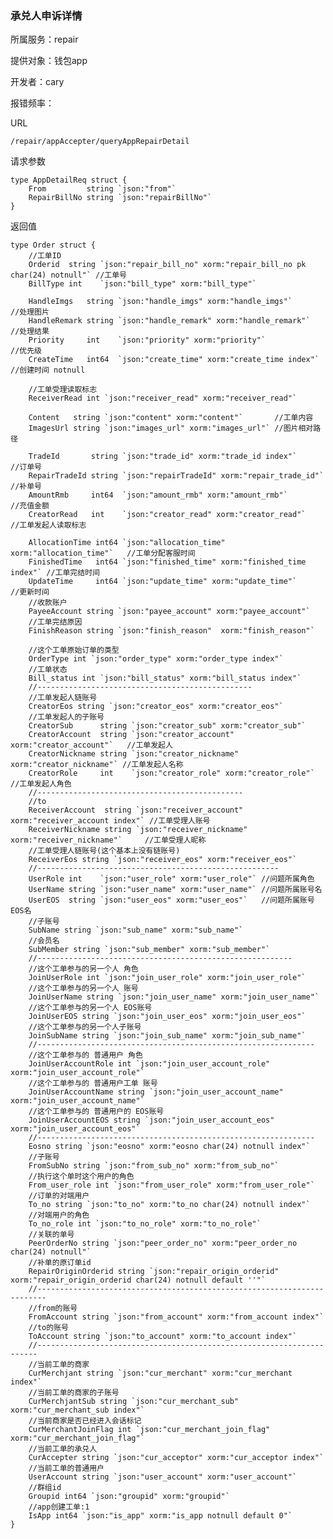 ### 承兑人申诉详情

所属服务：repair

提供对象：钱包app

开发者：cary

报错频率：

URL

```
/repair/appAccepter/queryAppRepairDetail
```

请求参数

    type AppDetailReq struct {
    	From         string `json:"from"`
    	RepairBillNo string `json:"repairBillNo"`
    }

返回值

    type Order struct {
    	//工单ID
    	Orderid  string `json:"repair_bill_no" xorm:"repair_bill_no pk char(24) notnull"` //工单号
    	BillType int    `json:"bill_type" xorm:"bill_type"`

    	HandleImgs   string `json:"handle_imgs" xorm:"handle_imgs"`       //处理图片
    	HandleRemark string `json:"handle_remark" xorm:"handle_remark"`   //处理结果
    	Priority     int    `json:"priority" xorm:"priority"`             //优先级
    	CreateTime   int64  `json:"create_time" xorm:"create_time index"` //创建时间 notnull

    	//工单受理读取标志
    	ReceiverRead int `json:"receiver_read" xorm:"receiver_read"`

    	Content   string `json:"content" xorm:"content"`       //工单内容
    	ImagesUrl string `json:"images_url" xorm:"images_url"` //图片相对路径

    	TradeId       string `json:"trade_id" xorm:"trade_id index"`             //订单号
    	RepairTradeId string `json:"repairTradeId" xorm:"repair_trade_id"` //补单号
    	AmountRmb     int64  `json:"amount_rmb" xorm:"amount_rmb"`         //充值金额
    	CreatorRead   int    `json:"creator_read" xorm:"creator_read"`     //工单发起人读取标志

    	AllocationTime int64 `json:"allocation_time" xorm:"allocation_time"`   //工单分配客服时间
    	FinishedTime   int64 `json:"finished_time" xorm:"finished_time index"` //工单完结时间
    	UpdateTime     int64 `json:"update_time" xorm:"update_time"`           //更新时间
    	//收款账户
    	PayeeAccount string `json:"payee_account" xorm:"payee_account"`
    	//工单完结原因
    	FinishReason string `json:"finish_reason"  xorm:"finish_reason"`

    	//这个工单原始订单的类型
    	OrderType int `json:"order_type" xorm:"order_type index"`
    	//工单状态
    	Bill_status int `json:"bill_status" xorm:"bill_status index"`
    	//------------------------------------------------
    	//工单发起人链账号
    	CreatorEos string `json:"creator_eos" xorm:"creator_eos"`
    	//工单发起人的子账号
    	CreatorSub      string `json:"creator_sub" xorm:"creator_sub"`
    	CreatorAccount  string `json:"creator_account" xorm:"creator_account"`   //工单发起人
    	CreatorNickname string `json:"creator_nickname" xorm:"creator_nickname"` //工单发起人名称
    	CreatorRole     int    `json:"creator_role" xorm:"creator_role"`         //工单发起人角色
    	//----------------------------------------------
    	//to
    	ReceiverAccount  string `json:"receiver_account" xorm:"receiver_account index"` //工单受理人账号
    	ReceiverNickname string `json:"receiver_nickname" xorm:"receiver_nickname"`     //工单受理人昵称
    	//工单受理人链账号(这个基本上没有链账号)
    	ReceiverEos string `json:"receiver_eos" xorm:"receiver_eos"`
    	//------------------------------------------------------
    	UserRole int    `json:"user_role" xorm:"user_role"` //问题所属角色
    	UserName string `json:"user_name" xorm:"user_name"` //问题所属账号名
    	UserEOS  string `json:"user_eos" xorm:"user_eos"`   //问题所属账号EOS名
    	//子账号
    	SubName string `json:"sub_name" xorm:"sub_name"`
    	//会员名
    	SubMember string `json:"sub_member" xorm:"sub_member"`
    	//---------------------------------------------------------
    	//这个工单参与的另一个人 角色
    	JoinUserRole int `json:"join_user_role" xorm:"join_user_role"`
    	//这个工单参与的另一个人 账号
    	JoinUserName string `json:"join_user_name" xorm:"join_user_name"`
    	//这个工单参与的另一个人 EOS账号
    	JoinUserEOS string `json:"join_user_eos" xorm:"join_user_eos"`
    	//这个工单参与的另一个人子账号
    	JoinSubName string `json:"join_sub_name" xorm:"join_sub_name"`
    	//--------------------------------------------------------------
    	//这个工单参与的 普通用户 角色
    	JoinUserAccountRole int `json:"join_user_account_role" xorm:"join_user_account_role"`
    	//这个工单参与的 普通用户工单 账号
    	JoinUserAccountName string `json:"join_user_account_name" xorm:"join_user_account_name"`
    	//这个工单参与的 普通用户的 EOS账号
    	JoinUserAccountEOS string `json:"join_user_account_eos" xorm:"join_user_account_eos"`
    	//--------------------------------------------------------------
    	Eosno string `json:"eosno" xorm:"eosno char(24) notnull index"`
    	//子账号
    	FromSubNo string `json:"from_sub_no" xorm:"from_sub_no"`
    	//执行这个单时这个用户的角色
    	From_user_role int `json:"from_user_role" xorm:"from_user_role"`
    	//订单的对端用户
    	To_no string `json:"to_no" xorm:"to_no char(24) notnull index"`
    	//对端用户的角色
    	To_no_role int `json:"to_no_role" xorm:"to_no_role"`
    	//关联的单号
    	PeerOrderNo string `json:"peer_order_no" xorm:"peer_order_no char(24) notnull"`
    	//补单的原订单id
    	RepairOriginOrderid string `json:"repair_origin_orderid" xorm:"repair_origin_orderid char(24) notnull default ''"`
    	//------------------------------------------------------------------------
    	//from的账号
    	FromAccount string `json:"from_account" xorm:"from_account index"`
    	//to的账号
    	ToAccount string `json:"to_account" xorm:"to_account index"`
    	//----------------------------------------------------------------------
    	//当前工单的商家
    	CurMerchjant string `json:"cur_merchant" xorm:"cur_merchant index"`
    	//当前工单的商家的子账号
    	CurMerchjantSub string `json:"cur_merchant_sub" xorm:"cur_merchant_sub index"`
    	//当前商家是否已经进入会话标记
    	CurMerchantJoinFlag int `json:"cur_merchant_join_flag" xorm:"cur_merchant_join_flag"`
    	//当前工单的承兑人
    	CurAccepter string `json:"cur_acceptor" xorm:"cur_acceptor index"`
    	//当前工单的普通用户
    	UserAccount string `json:"user_account" xorm:"user_account"`
    	//群组id
    	Groupid int64 `json:"groupid" xorm:"groupid"`
    	//app创建工单:1
    	IsApp int64 `json:"is_app" xorm:"is_app notnull default 0"`
    }



